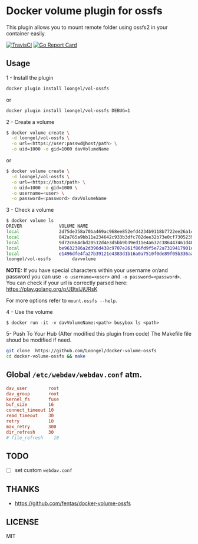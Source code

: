# Docker volume plugin for ossfs

This plugin allows you to mount remote folder using ossfs2 in your container easily.

[![TravisCI](https://travis-ci.org/fentas/docker-volume-ossfs.svg)](https://travis-ci.org/fentas/docker-volume-ossfs)
[![Go Report Card](https://goreportcard.com/badge/github.com/fentas/docker-volume-ossfs)](https://goreportcard.com/report/github.com/fentas/docker-volume-ossfs)

## Usage

1 - Install the plugin

```sh
docker plugin install loongel/vol-ossfs
```

or

```sh
docker plugin install loongel/vol-ossfs DEBUG=1
```

2 - Create a volume

```sh
$ docker volume create \
  -d loongel/vol-ossfs \
  -o url=<https://user:passwd@host/path> \
  -o uid=1000 -o gid=1000 davVolumeName
```
or

```sh
$ docker volume create \
  -d loongel/vol-ossfs \
  -o url=<https://host/path> \
  -o uid=1000 -o gid=1000 \
  -o username=<user> \
  -o password=<password> davVolumeName
```

3 - Check a volume

```sh
$ docker volume ls
DRIVER              VOLUME NAME
local               2d75de358a70ba469ac968ee852efd4234b9118b7722ee26a1c5a90dcaea6751
local               842a765a9bb11e234642c933b3dfc702dee32b73e0cf7305239436a145b89017
local               9d72c664cbd20512d4e3d5bb9b39ed11e4a632c386447461d48ed84731e44034
local               be9632386a2d396d438c9707e261f86fd9f5e72a7319417901d84041c8f14a4d
local               e1496dfe4fa27b39121e4383d1b16a0a7510f0de89f05b336aab3c0deb4dda0e
loongel/vol-ossfs        davvolume
```

**NOTE:** If you have special characters within your username or/and password you can use `-o username=<user>` and `-o password=<password>`.
You can check if your url is correctly parsed here: https://play.golang.org/p/JBtsIJjURsK

For more options refer to `mount.ossfs --help`.

4 - Use the volume

```
$ docker run -it -v davVolumeName:<path> busybox ls <path>
```
5- Push To Your Hub (After modified this plugin from code)
The Makefile file shoud be modified if need.

```sh
git clone  https://github.com/Loongel/docker-volume-ossfs
cd docker-volume-ossfs && make
```

## Global `/etc/webdav/webdav.conf` atm.
```ini
dav_user        root
dav_group       root
kernel_fs       fuse
buf_size        16
connect_timeout 10
read_timeout    30
retry           10
max_retry       300
dir_refresh     30
# file_refresh    10
```

## TODO
- [ ] set custom `webdav.conf`

## THANKS
- https://github.com/fentas/docker-volume-ossfs


## LICENSE

MIT
